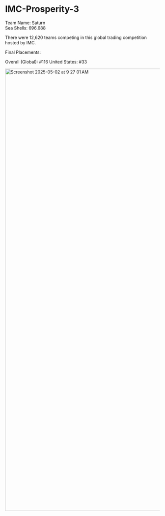 # IMC-Prosperity-3

Team Name: Saturn  
Sea Shells: 696.688

There were 12,620 teams competing in this global trading competition hosted by IMC.


Final Placements:

Overall (Global): #116
United States: #33

<img width="1437" alt="Screenshot 2025-05-02 at 9 27 01 AM" src="https://github.com/user-attachments/assets/33f764f3-d113-4649-9d48-fdf273f6c3ff" />
